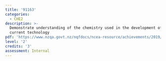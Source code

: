 ```yaml
---
title: '91163'
categories:
  - CHE2
description: >-
  Demonstrate understanding of the chemistry used in the development of a
  current technology
pdf: 'https://www.nzqa.govt.nz/nqfdocs/ncea-resource/achievements/2019/as91163.pdf'
level: '2'
credits: '3'
assessment: Internal
---
```


